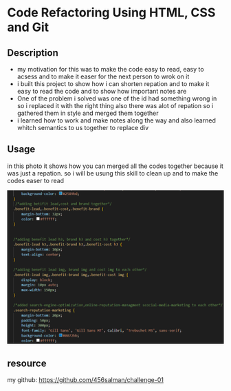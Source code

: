 # Code Refactoring Using HTML, CSS and Git

## Description

- my motivation for this was to make the code easy to read, easy to acsess and to make it easer for the next person to wrok on it
- i built this project to show how i can shorten repation and to make it easy to read the code and to show how important notes are 
- One of the problem i solved was one of the id had something wrong in so i replaced it with the right thing also there was alot of repation 
so i gathered them in style and merged them together
- i learned how to work and make notes along the way and also learned whitch semantics to us together to replace div


## Usage

in this photo it shows how you can merged all the codes together because it was just a repation. so i will be usung this skill to clean up and to make the codes easer to read 


![](./assets/images/screenshot.png)

 ## resource
  my github: https://github.com/456salman/challenge-01


